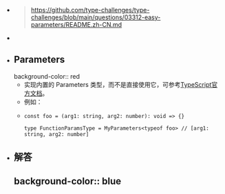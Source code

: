 - > https://github.com/type-challenges/type-challenges/blob/main/questions/03312-easy-parameters/README.zh-CN.md
-
- ## Parameters
  background-color:: red
	- 实现内置的 Parameters 类型，而不是直接使用它，可参考[TypeScript官方文档](https://www.typescriptlang.org/docs/handbook/utility-types.html#parameterstype)。
	- 例如：
	- ```
	  const foo = (arg1: string, arg2: number): void => {}
	  
	  type FunctionParamsType = MyParameters<typeof foo> // [arg1: string, arg2: number]
	  ```
- ## 解答
  background-color:: blue
	-
